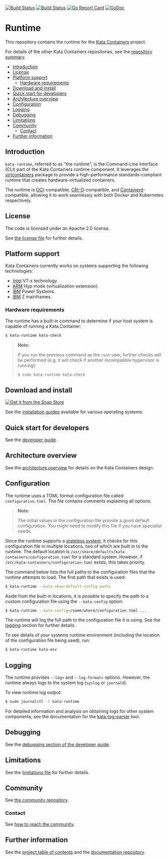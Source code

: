 [![Build Status](https://travis-ci.org/kata-containers/runtime.svg?branch=master)](https://travis-ci.org/kata-containers/runtime)
[![Build Status](http://jenkins.katacontainers.io/job/kata-containers-runtime-ubuntu-16-04-master/badge/icon)](http://jenkins.katacontainers.io/job/kata-containers-runtime-ubuntu-16-04-master/)
[![Go Report Card](https://goreportcard.com/badge/github.com/kata-containers/runtime)](https://goreportcard.com/report/github.com/kata-containers/runtime)
[![GoDoc](https://godoc.org/github.com/kata-containers/runtime?status.svg)](https://godoc.org/github.com/kata-containers/runtime)

# Runtime

This repository contains the runtime for the
[Kata Containers](https://github.com/kata-containers) project.

For details of the other Kata Containers repositories, see the
[repository summary](https://github.com/kata-containers/kata-containers).

* [Introduction](#introduction)
* [License](#license)
* [Platform support](#platform-support)
    * [Hardware requirements](#hardware-requirements)
* [Download and install](#download-and-install)
* [Quick start for developers](#quick-start-for-developers)
* [Architecture overview](#architecture-overview)
* [Configuration](#configuration)
* [Logging](#logging)
* [Debugging](#debugging)
* [Limitations](#limitations)
* [Community](#community)
    * [Contact](#contact)
* [Further information](#further-information)

## Introduction

`kata-runtime`, referred to as "the runtime", is the Command-Line Interface
(CLI) part of the Kata Containers runtime component. It leverages the
[virtcontainers](https://github.com/kata-containers/runtime/tree/master/virtcontainers)
package to provide a high-performance standards-compliant runtime that creates
hardware-virtualized containers.

The runtime is
[OCI](https://github.com/opencontainers/runtime-spec)-compatible,
[CRI-O](https://github.com/kubernetes-incubator/cri-o)-compatible, and
[Containerd](https://github.com/containerd/containerd)-compatible,
 allowing it
to work seamlessly with both Docker and Kubernetes respectively.

## License

The code is licensed under an Apache 2.0 license.

See [the license file](LICENSE) for further details.

## Platform support

Kata Containers currently works on systems supporting the following
technologies:

- [Intel](https://www.intel.com) VT-x technology.
- [ARM](https://www.arm.com) Hyp mode (virtualization extension).
- [IBM](https://www.ibm.com) Power Systems.
- [IBM](https://www.ibm.com) Z mainframes.
### Hardware requirements

The runtime has a built-in command to determine if your host system is capable
of running a Kata Container:

```bash
$ kata-runtime kata-check
```

> **Note:**
>
> If you run the previous command as the `root` user, further checks will be
> performed (e.g. it will check if another incompatible hypervisor is running):
>
> ```bash
> $ sudo kata-runtime kata-check
> ```

## Download and install

[![Get it from the Snap Store](https://snapcraft.io/static/images/badges/en/snap-store-black.svg)](https://snapcraft.io/kata-containers)

See the [installation guides](https://github.com/kata-containers/documentation/tree/master/install/README.md)
available for various operating systems.

## Quick start for developers

See the
[developer guide](https://github.com/kata-containers/documentation/blob/master/Developer-Guide.md).

## Architecture overview

See the [architecture overview](https://github.com/kata-containers/documentation/blob/master/architecture.md)
for details on the Kata Containers design.

## Configuration

The runtime uses a TOML format configuration file called `configuration.toml`.
The file contains comments explaining all options.

> **Note:**
>
> The initial values in the configuration file provide a good default configuration.
> You might need to modify this file if you have specialist needs.

Since the runtime supports a
[stateless system](https://clearlinux.org/features/stateless),
it checks for this configuration file in multiple locations, two of which are
built in to the runtime. The default location is
`/usr/share/defaults/kata-containers/configuration.toml` for a standard
system. However, if `/etc/kata-containers/configuration.toml` exists, this
takes priority.

The command below lists the full paths to the configuration files that the
runtime attempts to load. The first path that exists is used:

```bash
$ kata-runtime --kata-show-default-config-paths
```

Aside from the built-in locations, it is possible to specify the path to a
custom configuration file using the `--kata-config` option:

```bash
$ kata-runtime --kata-config=/some/where/configuration.toml ...
```

The runtime will log the full path to the configuration file it is using. See
the [logging](#Logging) section for further details.

To see details of your systems runtime environment (including the location of
the configuration file being used), run:

```bash
$ kata-runtime kata-env
```

## Logging

The runtime provides `--log=` and `--log-format=` options. However, the
runtime always logs to the system log (`syslog` or `journald`).

To view runtime log output:

```bash
$ sudo journalctl -t kata-runtime
```

For detailed information and analysis on obtaining logs for other system
components, see the documentation for the
[kata-log-parser](https://github.com/kata-containers/tests/tree/master/cmd/log-parser)
tool.

## Debugging

See the
[debugging section of the developer guide](https://github.com/kata-containers/documentation/blob/master/Developer-Guide.md#troubleshoot-kata-containers).

## Limitations

See the
[limitations file](https://github.com/kata-containers/documentation/blob/master/Limitations.md)
for further details.

## Community

See [the community repository](https://github.com/kata-containers/community).

### Contact

See [how to reach the community](https://github.com/kata-containers/community/blob/master/CONTRIBUTING.md#contact).

## Further information

See the
[project table of contents](https://github.com/kata-containers/kata-containers)
and the
[documentation repository](https://github.com/kata-containers/documentation).
